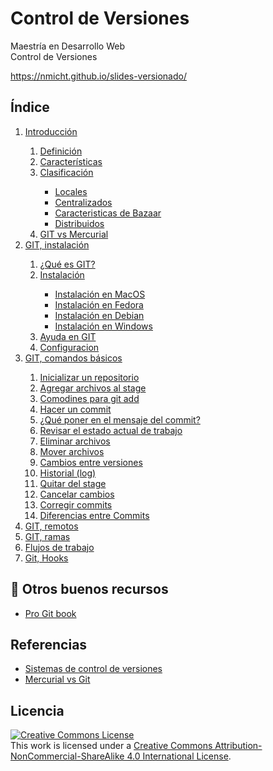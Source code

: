 # Control de Versiones

Maestría en Desarrollo Web  
Control de Versiones

https://nmicht.github.io/slides-versionado/

## Índice

<ol>
  <li><a href="https://nmicht.github.io/slides-versionado/intro#/index">Introducción</a></li>
  <ol>
    <li><a href="https://nmicht.github.io/slides-versionado/intro#control-versiones">Definición</a></li>
    <li><a href="https://nmicht.github.io/slides-versionado/intro#caracteristicas">Características</a></li>
    <li><a href="https://nmicht.github.io/slides-versionado/intro#clasificacion">Clasificación</a></li>
      <ul>
        <li><a href="https://nmicht.github.io/slides-versionado/intro#locales">Locales</a></li>
        <li><a href="https://nmicht.github.io/slides-versionado/intro#centralizados">Centralizados</a></li>
		<li><a href="https://nmicht.github.io/slides-versionado/intro#cbazaar">Caracteristicas de Bazaar</a></li>
        <li><a href="https://nmicht.github.io/slides-versionado/intro#distribuidos">Distribuidos</a></li>
      </ul>
    <li><a href="https://nmicht.github.io/slides-versionado/intro#/git-vs-mercurial">GIT vs Mercurial</a></li>
  </ol>
  <li><a href="https://nmicht.github.io/slides-versionado/git">GIT, instalación</a></li>
  <ol>
    <li><a href="https://nmicht.github.io/slides-versionado/git#git">¿Qué es GIT?</a></li>
    <li><a href="https://nmicht.github.io/slides-versionado/git#instalacion">Instalación</a></li>
      <ul>
        <li><a href="https://nmicht.github.io/slides-versionado/git#install-mac">Instalación en MacOS</a></li>
        <li><a href="https://nmicht.github.io/slides-versionado/git#install-fedora">Instalación en Fedora</a></li>
        <li><a href="https://nmicht.github.io/slides-versionado/git#install-debian">Instalación en Debian</a></li>
        <li><a href="https://nmicht.github.io/slides-versionado/git#install-windows">Instalación en Windows</a></li>
      </ul>
    <li><a href="https://nmicht.github.io/slides-versionado/git#ayuda">Ayuda en GIT</a></li>
    <li><a href="https://nmicht.github.io/slides-versionado/git#config">Configuracion</a></li>
  </ol>
  <li><a href="https://nmicht.github.io/slides-versionado/basics">GIT, comandos básicos</a></li>
  <ol>
    <li><a href="https://nmicht.github.io/slides-versionado/basics#/start">Inicializar un repositorio</a></li>
    <li><a href="https://nmicht.github.io/slides-versionado/basics#/add">Agregar archivos al stage</a></li>
    <li><a href="https://nmicht.github.io/slides-versionado/basics#/comodines">Comodines para git add</a></li>
    <li><a href="https://nmicht.github.io/slides-versionado/basics#/commit">Hacer un commit</a></li>
    <li><a href="https://nmicht.github.io/slides-versionado/basics#/commit1">¿Qué poner en el mensaje del commit?</a></li>
    <li><a href="https://nmicht.github.io/slides-versionado/basics#/status">Revisar el estado actual de trabajo</a></li>
    <li><a href="https://nmicht.github.io/slides-versionado/basics#/rm">Eliminar archivos</a></li>
    <li><a href="https://nmicht.github.io/slides-versionado/basics#/mv">Mover archivos</a></li>
    <li><a href="https://nmicht.github.io/slides-versionado/basics#/diff">Cambios entre versiones</a></li>
    <li><a href="https://nmicht.github.io/slides-versionado/basics#/log">Historial (log)</a></li>
    <li><a href="https://nmicht.github.io/slides-versionado/basics#/reset1">Quitar del stage</a></li>
    <li><a href="https://nmicht.github.io/slides-versionado/basics#/checkout1">Cancelar cambios</a></li>
    <li><a href="https://nmicht.github.io/slides-versionado/basics#/amend">Corregir commits</a></li>
	<li><a href="https://nmicht.github.io/slides-versionado/basics#/Commits/Diferencias entreCommits">Diferencias entre Commits</a></li>
	
  </ol>
  <li><a href="https://nmicht.github.io/slides-versionado/remotes">GIT, remotos</a></li>
  <li><a href="#">GIT, ramas</a></li>
  <li><a href="#">Flujos de trabajo</a></li>
  <li><a href="#">Git, Hooks</a></li>
</ol>

## :book: Otros buenos recursos

* [Pro Git book](https://git-scm.com/book/en/v2)

## Referencias

* [Sistemas de control de versiones](https://www.ecured.cu/Sistemas_de_control_de_versiones)
* [Mercurial vs Git](http://danteslab.blogspot.mx/2014/01/mercurial-vs-git.html)

## Licencia

<a rel="license" href="http://creativecommons.org/licenses/by-nc-sa/4.0/"><img alt="Creative Commons License" style="border-width:0" src="https://i.creativecommons.org/l/by-nc-sa/4.0/88x31.png" /></a><br />This work is licensed under a <a rel="license" href="http://creativecommons.org/licenses/by-nc-sa/4.0/">Creative Commons Attribution-NonCommercial-ShareAlike 4.0 International License</a>.
